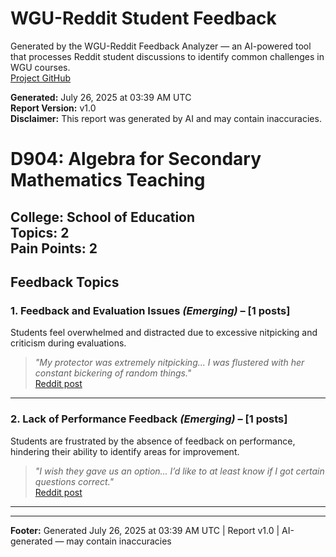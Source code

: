 # WGU-Reddit Student Feedback

Generated by the WGU-Reddit Feedback Analyzer — an AI-powered tool that processes Reddit student discussions to identify common challenges in WGU courses.  
[Project GitHub](https://wgudataninja.github.io/wgu-reddit-monitoring-pipeline/)

**Generated:** July 26, 2025 at 03:39 AM UTC  
**Report Version:** v1.0  
**Disclaimer:** This report was generated by AI and may contain inaccuracies.  
# D904: Algebra for Secondary Mathematics Teaching
**College:** School of Education  
**Topics:** 2  
**Pain Points:** 2  
---
## Feedback Topics
### 1. Feedback and Evaluation Issues _(Emerging)_ – [1 posts]
Students feel overwhelmed and distracted due to excessive nitpicking and criticism during evaluations.  
> _"My protector was extremely nitpicking... I was flustered with her constant bickering of random things."_  
> [Reddit post](https://reddit.com/comments/13t1ar6)  
---
### 2. Lack of Performance Feedback _(Emerging)_ – [1 posts]
Students are frustrated by the absence of feedback on performance, hindering their ability to identify areas for improvement.  
> _"I wish they gave us an option... I’d like to at least know if I got certain questions correct."_  
> [Reddit post](https://reddit.com/comments/13t1ar6)  
---
---
**Footer:** Generated July 26, 2025 at 03:39 AM UTC | Report v1.0 | AI-generated — may contain inaccuracies  